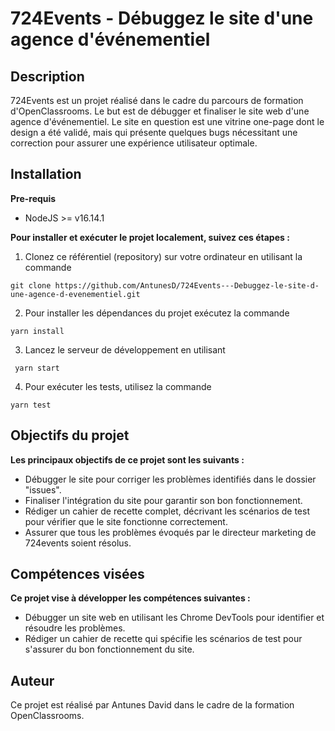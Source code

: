# 724Events - Débuggez le site d'une agence d'événementiel

## Description

724Events est un projet réalisé dans le cadre du parcours de formation d'OpenClassrooms. Le but est de débugger et finaliser le site web d'une agence d'événementiel. Le site en question est une vitrine one-page dont le design a été validé, mais qui présente quelques bugs nécessitant une correction pour assurer une expérience utilisateur optimale.


## Installation

**Pre-requis**

- NodeJS  >= v16.14.1

**Pour installer et exécuter le projet localement, suivez ces étapes :**

1. Clonez ce référentiel (repository) sur votre ordinateur en utilisant la commande 
```
git clone https://github.com/AntunesD/724Events---Debuggez-le-site-d-une-agence-d-evenementiel.git
```
2. Pour installer les dépendances du projet exécutez la commande 
```
yarn install
``` 
3. Lancez le serveur de développement en utilisant
```
 yarn start
```
4. Pour exécuter les tests, utilisez la commande
```
yarn test
```

## Objectifs du projet

**Les principaux objectifs de ce projet sont les suivants :**

- Débugger le site pour corriger les problèmes identifiés dans le dossier "issues".
- Finaliser l'intégration du site pour garantir son bon fonctionnement.
- Rédiger un cahier de recette complet, décrivant les scénarios de test pour vérifier que le site fonctionne correctement.
- Assurer que tous les problèmes évoqués par le directeur marketing de 724events soient résolus.

## Compétences visées

**Ce projet vise à développer les compétences suivantes :**

- Débugger un site web en utilisant les Chrome DevTools pour identifier et résoudre les problèmes.
- Rédiger un cahier de recette qui spécifie les scénarios de test pour s'assurer du bon fonctionnement du site.

## Auteur

Ce projet est réalisé par Antunes David dans le cadre de la formation OpenClassrooms.